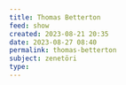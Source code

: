 ```yaml
---
title: Thomas Betterton
feed: show
created: 2023-08-21 20:35
date: 2023-08-27 08:40
permalink: thomas-betterton
subject: zenetöri
type: 
---
```

